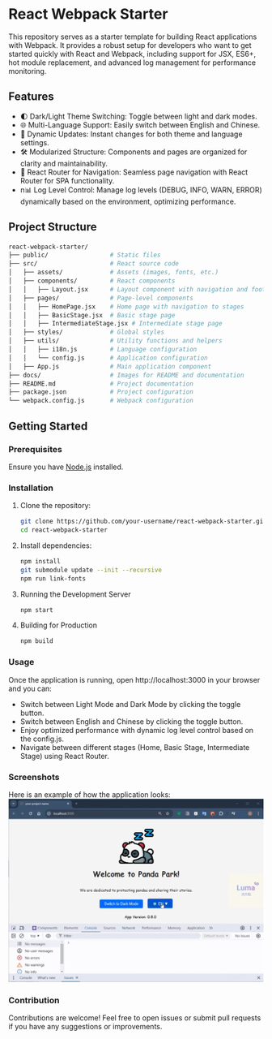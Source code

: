 # React Webpack Starter

This repository serves as a starter template for building React applications with Webpack. It provides a robust setup for developers who want to get started quickly with React and Webpack, including support for JSX, ES6+, hot module replacement, and advanced log management for performance monitoring.

## Features

- 🌓 Dark/Light Theme Switching: Toggle between light and dark modes.
- 🌐 Multi-Language Support: Easily switch between English and Chinese.
- 🔄 Dynamic Updates: Instant changes for both theme and language settings.
- 🛠️ Modularized Structure: Components and pages are organized for clarity and maintainability.
- 🧭 React Router for Navigation: Seamless page navigation with React Router for SPA functionality.
- n📊 Log Level Control: Manage log levels (DEBUG, INFO, WARN, ERROR) dynamically based on the environment, optimizing performance.


## Project Structure

```bash
react-webpack-starter/
├── public/                 # Static files
├── src/                    # React source code
│   ├── assets/             # Assets (images, fonts, etc.)
│   ├── components/         # React components
│   │   ├── Layout.jsx      # Layout component with navigation and footer
│   ├── pages/              # Page-level components
│   │   ├── HomePage.jsx    # Home page with navigation to stages
│   │   ├── BasicStage.jsx  # Basic stage page
│   │   ├── IntermediateStage.jsx # Intermediate stage page
│   ├── styles/             # Global styles
│   ├── utils/              # Utility functions and helpers
│   │   ├── i18n.js         # Language configuration
│   │   └── config.js       # Application configuration
│   ├── App.js              # Main application component
├── docs/                   # Images for README and documentation
├── README.md               # Project documentation
├── package.json            # Project configuration
└── webpack.config.js       # Webpack configuration
```

## Getting Started

### Prerequisites

Ensure you have [Node.js](https://nodejs.org/) installed.

### Installation

1. Clone the repository:

   ```bash
   git clone https://github.com/your-username/react-webpack-starter.git
   cd react-webpack-starter
   ```
2. Install dependencies:
   ```bash
   npm install
   git submodule update --init --recursive
   npm run link-fonts
   ```
3. Running the Development Server
   ```bash
   npm start
   ```
4. Building for Production
   ```bash
   npm build
   ```

### Usage

Once the application is running, open http://localhost:3000 in your browser and you can:

- Switch between Light Mode and Dark Mode by clicking the toggle button.
- Switch between English and Chinese by clicking the toggle button.
- Enjoy optimized performance with dynamic log level control based on the config.js.
- Navigate between different stages (Home, Basic Stage, Intermediate Stage) using React Router.


### Screenshots

Here is an example of how the application looks:
![github](./docs/Day08_s.gif)

### Contribution

Contributions are welcome! Feel free to open issues or submit pull requests if you have any suggestions or improvements.

